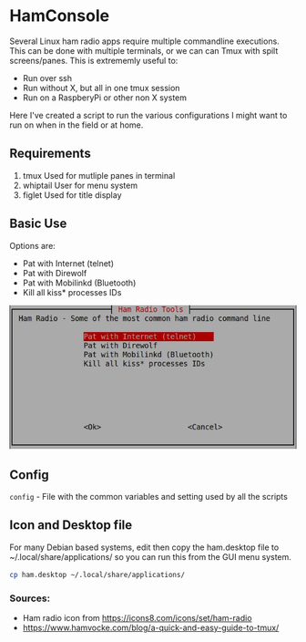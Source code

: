 # HamConsole

Several Linux ham radio apps require multiple commandline executions.  This can be done with multiple terminals, 
or we can can Tmux with spilt screens/panes.  This is extrememly useful to:

* Run over ssh
* Run without X, but all in one tmux session
* Run on a RaspberyPi or other non X system

Here I've created a script to run the various configurations I might want to run on when in the field or at home.


## Requirements

1. tmux      Used for mutliple panes in terminal
1. whiptail  User for menu system
1. figlet    Used for title display



## Basic Use

Options are:

* Pat with Internet (telnet)
* Pat with Direwolf
* Pat with Mobilinkd (Bluetooth)
* Kill all kiss* processes IDs

![ham screenshot](ham_ss.jpg)


## Config

`config` - File with the common variables and setting used by all the scripts



## Icon and Desktop file

For many Debian based systems, edit then copy the ham.desktop file to ~/.local/share/applications/ so you can run this from the GUI menu system.

```bash
cp ham.desktop ~/.local/share/applications/
```


### Sources:

* Ham radio icon from https://icons8.com/icons/set/ham-radio
* https://www.hamvocke.com/blog/a-quick-and-easy-guide-to-tmux/


